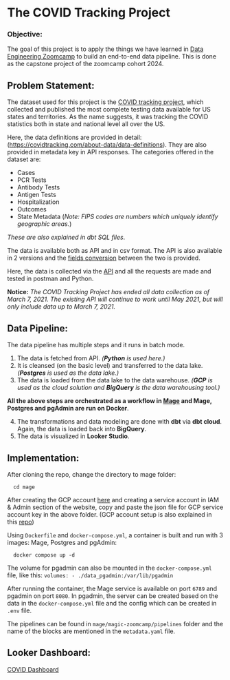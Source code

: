# The COVID Tracking Project

### Objective:

The goal of this project is to apply the things we have learned in [Data Engineering Zoomcamp](https://github.com/DataTalksClub/data-engineering-zoomcamp) to build an end-to-end data pipeline. This is done as the capstone project of the zoomcamp cohort 2024.

## Problem Statement:

The dataset used for this project is the [COVID tracking project](https://covidtracking.com/data), which collected and published the most complete testing data available for US states and territories. As the name suggests, it was tracking the COVID statistics both in state and national level all over the US. 

Here, the data definitions are provided in detail: (https://covidtracking.com/about-data/data-definitions). They are also provided in metadata key in API responses.
The categories offered in the dataset are:
- Cases
- PCR Tests
- Antibody Tests
- Antigen Tests
- Hospitalization
- Outcomes
- State Metadata (*Note: FIPS codes are numbers which uniquely identify geographic areas.*)

*These are also explained in dbt SQL files*.

The data is available both as API and in csv format. The API is also available in 2 versions and the [fields conversion](https://covidtracking.com/data/api/version-2) between the two is provided. 

Here, the data is collected via the [API](https://covidtracking.com/data/api) and all the requests are made and tested in postman and Python.

**Notice:** *The COVID Tracking Project has ended all data collection as of March 7, 2021. The existing API will continue to work until May 2021, but will only include data up to March 7, 2021.*

## Data Pipeline:

The data pipeline has multiple steps and it runs in batch mode.
1. The data is fetched from API. *(**Python** is used here.)*
2. It is cleansed (on the basic level) and transferred to the data lake. *(**Postgres** is used as the data lake.)*
3. The data is loaded from the data lake to the data warehouse. *(**GCP** is used as the cloud solution and **BigQuery** is the data warehousing tool.)*

**All the above steps are orchestrated as a workflow in [Mage](https://docs.mage.ai/introduction/overview) and Mage, Postgres and pgAdmin are run on Docker**.

4. The transformations and data modeling are done with **dbt** via **dbt cloud**. Again, the data is loaded back into **BigQuery**.
5. The data is visualized in **Looker Studio**.

## Implementation:

After cloning the repo, change the directory to mage folder:

      cd mage

After creating the GCP account [here](https://cloud.google.com/?hl=en) and creating a service account in IAM & Admin section of the website, copy and paste the json file for GCP service account key in the above folder. (GCP account setup is also explained in this [repo](https://github.com/nenalukic/air-quality-project?tab=readme-ov-file#setting-up-gcp))

Using `Dockerfile` and `docker-compose.yml`, a container is built and run with 3 images: Mage, Postgres and pgAdmin:

      docker compose up -d

The volume for pgadmin can also be mounted in the `docker-compose.yml` file, like this: `volumes: - ./data_pgadmin:/var/lib/pgadmin`

After running the container, the Mage service is available on port `6789` and pgadmin on port `8080`. In pgadmin, the server can be created based on the data in the `docker-compose.yml` file and the config which can be created in `.env` file.

The pipelines can be found in `mage/magic-zoomcamp/pipelines` folder and the name of the blocks are mentioned in the `metadata.yaml` file.
 


## Looker Dashboard:
[COVID Dashboard](https://lookerstudio.google.com/s/lxHCFARo1Ec)
